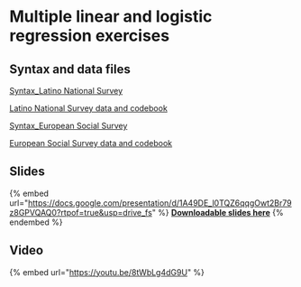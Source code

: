 # Multiple linear and logistic regression exercises

## Syntax and data files

[Syntax\_Latino National Survey](https://drive.google.com/open?id=1aMJ8zAm7Z_rGO6Y4ZNzIMAK1mVXymI6f\&usp=drive_fs)

[Latino National Survey data and codebook](https://drive.google.com/open?id=1Z_IfuCOfu8BIXXEQcGrNuaevX7TRWFUL\&usp=drive_fs)

[Syntax\_European Social Survey](https://drive.google.com/open?id=1adNwHP7-2SZJfdxePoVwyiQjYTW16hns\&usp=drive_fs)

[European Social Survey data and codebook](https://drive.google.com/open?id=1Yuhpyve_SrIdsKcm0JglSsd2GTjcEncu\&usp=drive_fs)

## Slides

{% embed url="https://docs.google.com/presentation/d/1A49DE_l0TQZ6qqgOwt2Br79z8GPVQAQ0?rtpof=true&usp=drive_fs" %}
[**Downloadable slides here**](https://docs.google.com/presentation/d/1A49DE_l0TQZ6qqgOwt2Br79z8GPVQAQ0?rtpof=true\&usp=drive_fs)
{% endembed %}

## Video

{% embed url="https://youtu.be/8tWbLg4dG9U" %}

